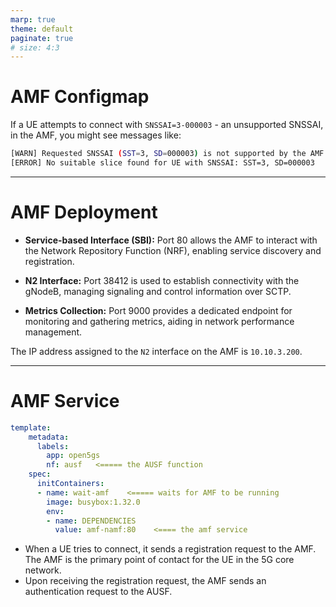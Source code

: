 ```yaml
---
marp: true
theme: default
paginate: true
# size: 4:3
---
```

# AMF Configmap

If a UE attempts to connect with `SNSSAI=3-000003` - an unsupported SNSSAI, in the AMF, you might see messages like:
```bash
[WARN] Requested SNSSAI (SST=3, SD=000003) is not supported by the AMF
[ERROR] No suitable slice found for UE with SNSSAI: SST=3, SD=000003
```

---
# AMF Deployment

- **Service-based Interface (SBI):** Port 80 allows the AMF to interact with the Network Repository Function (NRF), enabling service discovery and registration.

- **N2 Interface:** Port 38412 is used to establish connectivity with the gNodeB, managing signaling and control information over SCTP.

- **Metrics Collection:** Port 9000 provides a dedicated endpoint for monitoring and gathering metrics, aiding in network performance management.

The IP address assigned to the `N2` interface on the AMF is `10.10.3.200`.

---
# AMF Service

```yaml
template:
    metadata:
      labels:
        app: open5gs
        nf: ausf   <===== the AUSF function
    spec:
      initContainers:
      - name: wait-amf    <===== waits for AMF to be running
        image: busybox:1.32.0
        env:
        - name: DEPENDENCIES
          value: amf-namf:80    <==== the amf service
```

- When a UE tries to connect, it sends a registration request to the AMF. The AMF is the primary point of contact for the UE in the 5G core network.
- Upon receiving the registration request, the AMF sends an authentication request to the AUSF.
